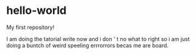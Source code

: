 # hello-world
My first repository!

I am doing the tatorial write now and i don ' t no what to right so i am just doing a buntch of weird speeling errrorrors becas me are board.
